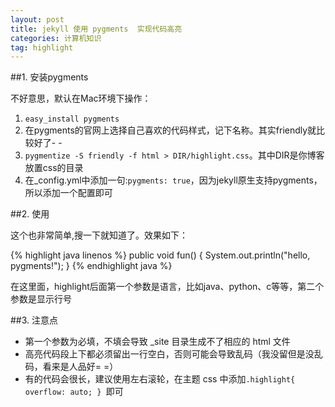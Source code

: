 ```yaml
---
layout: post
title: jekyll 使用 pygments  实现代码高亮
categories: 计算机知识
tag: highlight
---
```


##1. 安装pygments

不好意思，默认在Mac环境下操作：

1. ```easy_install pygments```
2. 在pygments的官网上选择自己喜欢的代码样式，记下名称。其实friendly就比较好了- -
3. ```pygmentize -S friendly -f html > DIR/highlight.css```。其中DIR是你博客放置css的目录
4. 在_config.yml中添加一句:```pygments: true```，因为jekyll原生支持pygments，所以添加一个配置即可

##2. 使用

这个也非常简单,搜一下就知道了。效果如下：

{% highlight java linenos %}
public void fun() {
	System.out.println("hello, pygments!");
}
{% endhighlight java %}

在这里面，highlight后面第一个参数是语言，比如java、python、c等等，第二个参数是显示行号

##3. 注意点

* 第一个参数为必填，不填会导致 _site 目录生成不了相应的 html 文件
* 高亮代码段上下都必须留出一行空白，否则可能会导致乱码（我没留但是没乱码，看来是人品好= =）
* 有的代码会很长，建议使用左右滚轮，在主题 css 中添加```.highlight{ overflow: auto; } ```即可
